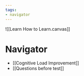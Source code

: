 ```yaml
---
tags:
- navigator
---
```

![[Learn How to Learn.canvas]]
# Navigator
- [[Cognitive Load Improvement]]
- [[Questions before test]]